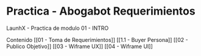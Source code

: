 # Practica - Abogabot Requerimientos

LaunhX - Practica de modulo 01 - INTRO

Contenido
[[01 - Toma de Requerimientos]]
[[1.1 - Buyer Persona]]
[[02 - Publico Objetivo]]
[[03 - Wiframe UX]]
[[04 - Wiframe UI]]